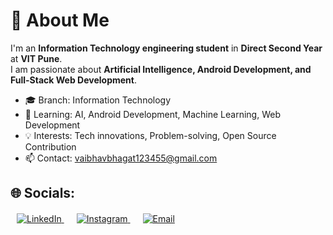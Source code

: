 # 💫 About Me
I'm an **Information Technology engineering student** in **Direct Second Year** at **VIT Pune**.  
I am passionate about **Artificial Intelligence, Android Development, and Full-Stack Web Development**.  

- 🎓 Branch: Information Technology  
- 🌱 Learning: AI, Android Development, Machine Learning, Web Development  
- 💡 Interests: Tech innovations, Problem-solving, Open Source Contribution  
- 📫 Contact: vaibhavbhagat123455@gmail.com


## 🌐 Socials:

<!-- Social Media Links -->
<p style="margin-top: 20px;">
  <a href="https://www.linkedin.com/in/vaibhav-bhagat-a5a11937a/" target="_blank" style="margin: 0 10px;">
    <img src="https://img.shields.io/badge/LinkedIn-%230077B5?style=for-the-badge&logo=linkedin&logoColor=white" alt="LinkedIn"/>
  </a>
  <a href="https://instagram.com/your-instagram-username" target="_blank" style="margin: 0 10px;">
    <img src="https://img.shields.io/badge/Instagram-%23E4405F?style=for-the-badge&logo=instagram&logoColor=white" alt="Instagram"/>
  </a>
  <a href="mailto:your.email@example.com" target="_blank" style="margin: 0 10px;">
    <img src="https://img.shields.io/badge/Email-%23D14836?style=for-the-badge&logo=gmail&logoColor=white" alt="Email"/>
  </a>
</p>
